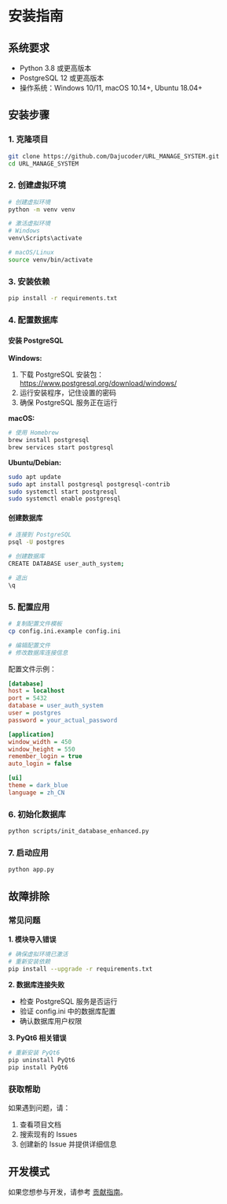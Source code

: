 # 安装指南

## 系统要求

- Python 3.8 或更高版本
- PostgreSQL 12 或更高版本
- 操作系统：Windows 10/11, macOS 10.14+, Ubuntu 18.04+

## 安装步骤

### 1. 克隆项目

```bash
git clone https://github.com/Dajucoder/URL_MANAGE_SYSTEM.git
cd URL_MANAGE_SYSTEM
```

### 2. 创建虚拟环境

```bash
# 创建虚拟环境
python -m venv venv

# 激活虚拟环境
# Windows
venv\Scripts\activate

# macOS/Linux
source venv/bin/activate
```

### 3. 安装依赖

```bash
pip install -r requirements.txt
```

### 4. 配置数据库

#### 安装 PostgreSQL

**Windows:**
1. 下载 PostgreSQL 安装包：https://www.postgresql.org/download/windows/
2. 运行安装程序，记住设置的密码
3. 确保 PostgreSQL 服务正在运行

**macOS:**
```bash
# 使用 Homebrew
brew install postgresql
brew services start postgresql
```

**Ubuntu/Debian:**
```bash
sudo apt update
sudo apt install postgresql postgresql-contrib
sudo systemctl start postgresql
sudo systemctl enable postgresql
```

#### 创建数据库

```bash
# 连接到 PostgreSQL
psql -U postgres

# 创建数据库
CREATE DATABASE user_auth_system;

# 退出
\q
```

### 5. 配置应用

```bash
# 复制配置文件模板
cp config.ini.example config.ini

# 编辑配置文件
# 修改数据库连接信息
```

配置文件示例：
```ini
[database]
host = localhost
port = 5432
database = user_auth_system
user = postgres
password = your_actual_password

[application]
window_width = 450
window_height = 550
remember_login = true
auto_login = false

[ui]
theme = dark_blue
language = zh_CN
```

### 6. 初始化数据库

```bash
python scripts/init_database_enhanced.py
```

### 7. 启动应用

```bash
python app.py
```

## 故障排除

### 常见问题

**1. 模块导入错误**
```bash
# 确保虚拟环境已激活
# 重新安装依赖
pip install --upgrade -r requirements.txt
```

**2. 数据库连接失败**
- 检查 PostgreSQL 服务是否运行
- 验证 config.ini 中的数据库配置
- 确认数据库用户权限

**3. PyQt6 相关错误**
```bash
# 重新安装 PyQt6
pip uninstall PyQt6
pip install PyQt6
```

### 获取帮助

如果遇到问题，请：
1. 查看项目文档
2. 搜索现有的 Issues
3. 创建新的 Issue 并提供详细信息

## 开发模式

如果您想参与开发，请参考 [贡献指南](../CONTRIBUTING.md)。